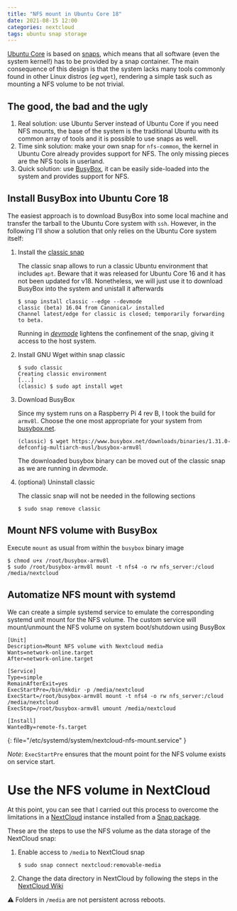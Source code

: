 ```yaml
---
title: "NFS mount in Ubuntu Core 18"
date: 2021-08-15 12:00
categories: nextcloud
tags: ubuntu snap storage
---
```


[Ubuntu Core](https://ubuntu.com/core) is based on
[snaps](https://snapcraft.io/), which means that all software (even the system
kernel!) has to be provided by a snap container. The main consequence of this
design is that the system lacks many tools commonly found in other Linux distros
(*eg* `wget`), rendering a simple task such as mounting a NFS volume to be not
trivial.

## The good, the bad and the ugly

1. Real solution: use Ubuntu Server instead of Ubuntu Core if you need NFS
   mounts, the base of the system is the traditional Ubuntu with its common
array of tools and it is possible to use snaps as well.
2. Time sink solution: make your own snap for `nfs-common`, the kernel in Ubuntu
   Core already provides support for NFS. The only missing pieces are the NFS
tools in userland.
3. Quick solution: use [BusyBox](https://www.busybox.net/), it can be easily
   side-loaded into the system and provides support for NFS.

## Install BusyBox into Ubuntu Core 18

The easiest approach is to download BusyBox into some local machine and transfer
the tarball to the Ubuntu Core system with `ssh`. However, in the following I'll
show a solution that only relies on the Ubuntu Core system itself:

1. Install the [classic snap](https://github.com/snapcore/classic-snap)

    The classic snap allows to run a classic Ubuntu environment that includes
`apt`. Beware that it was released for Ubuntu Core 16 and it has not been
updated for v18. Nonetheless, we will just use it to download BusyBox into the
system and unistall it afterwards

    ```console
    $ snap install classic --edge --devmode
    classic (beta) 16.04 from Canonical✓ installed
    Channel latest/edge for classic is closed; temporarily forwarding to beta.
    ```

    Running in [*devmode*](https://snapcraft.io/docs/snap-confinement) lightens
the confinement of the snap, giving it access to the host system.

2. Install GNU Wget within snap classic

    ```console
    $ sudo classic
    Creating classic environment
    [...]
    (classic) $ sudo apt install wget
    ```

3. Download BusyBox

    Since my system runs on a Raspberry Pi 4 rev B, I took the build for
`armv8l`. Choose the one most appropriate for your system from
[busybox.net](https://www.busybox.net/downloads/binaries/).

    ```console
    (classic) $ wget https://www.busybox.net/downloads/binaries/1.31.0-defconfig-multiarch-musl/busybox-armv8l
    ```

    The downloaded busybox binary can be moved out of the classic snap as we are
running in *devmode*.

4. (optional) Uninstall classic

    The classic snap will not be needed in the following sections

    ```console
    $ sudo snap remove classic
    ```

## Mount NFS volume with BusyBox

Execute `mount` as usual from within the `busybox` binary image

```console
$ chmod u+x /root/busybox-armv8l
$ sudo /root/busybox-armv8l mount -t nfs4 -o rw nfs_server:/cloud /media/nextcloud
```

## Automatize NFS mount with systemd

We can create a simple systemd service to emulate the corresponding systemd unit
mount for the NFS volume. The custom service will mount/unmount the NFS volume
on system boot/shutdown using BusyBox

```
[Unit]
Description=Mount NFS volume with Nextcloud media
Wants=network-online.target
After=network-online.target

[Service]
Type=simple
RemainAfterExit=yes
ExecStartPre=/bin/mkdir -p /media/nextcloud
ExecStart=/root/busybox-armv8l mount -t nfs4 -o rw nfs_server:/cloud /media/nextcloud
ExecStop=/root/busybox-armv8l umount /media/nextcloud

[Install]
WantedBy=remote-fs.target
```
{: file="/etc/systemd/system/nextcloud-nfs-mount.service" }

*Note*: `ExecStartPre` ensures that the mount point for the NFS volume exists on
service start.

# Use the NFS volume in NextCloud

At this point, you can see that I carried out this process to overcome the
limitations in a [NextCloud](https://nextcloud.com/) instance installed from a
[Snap package](https://github.com/nextcloud-snap/nextcloud-snap).

These are the steps to use the NFS volume as the data storage of the NextCloud
snap:

1. Enable access to `/media` to NextCloud snap

    ```console
    $ sudo snap connect nextcloud:removable-media
    ```

2. Change the data directory in NextCloud by following the steps in the
   [NextCloud Wiki](https://github.com/nextcloud-snap/nextcloud-snap/wiki/Change-data-directory-to-use-another-disk-partition)

:warning: Folders in `/media` are not persistent across reboots.
